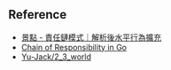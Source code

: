 #

## Reference

* [景點 - 責任鏈模式｜解析後水平行為擴充](https://world.waterballsa.tw/journeys/software-design-pattern/chapters/2/missions/13)
* [Chain of Responsibility in Go](https://refactoring.guru/design-patterns/chain-of-responsibility/go/example)
* [Yu-Jack/2_3_world](https://github.com/Yu-Jack/water-ball-missions/tree/main/2_3_world)
